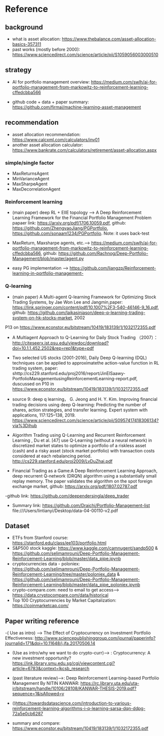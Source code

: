 # Reference

## background
- what is asset allocation: https://www.thebalance.com/asset-allocation-basics-357311
- past works (mostly before 2000): https://www.sciencedirect.com/science/article/pii/S1059056003000510

## strategy
- AI for portfolio management overview: https://medium.com/swlh/ai-for-portfolio-management-from-markowitz-to-reinforcement-learning-cffedcbba566

- github code + data + paper summary: https://github.com/firmai/machine-learning-asset-management

## recommendation
- asset allocation recommendation: https://www.calcxml.com/calculators/inv01
- another asset allocation calculator: https://www.bankrate.com/calculators/retirement/asset-allocation.aspx

### simple/single factor
- MaxReturnsAgent
- MinVarianceAgent
- MaxSharpeAgent
- MaxDecorrelationAgent

### Reinforcement learning
- (main paper) deep RL + EIIE topology --> A Deep Reinforcement Learning Framework for the Financial Portfolio Management Problem
papaer link: https://arxiv.org/pdf/1706.10059.pdf,
github: https://github.com/ZhengyaoJiang/PGPortfolio, https://github.com/sonaam1234/PGPortfolio. 
Note: it uses back-test

- MaxReturn, Maxsharpe agents, etc.--> https://medium.com/swlh/ai-for-portfolio-management-from-markowitz-to-reinforcement-learning-cffedcbba566, github: https://github.com/Rachnog/Deep-Portfolio-Management/blob/master/agent.py

- easy PG implementation --> https://github.com/liangzp/Reinforcement-learning-in-portfolio-management- 

### Q-learning
- (main paper) A Multi-agent Q-learning Framework for Optimizing Stock Trading Systems, by Jae Won Lee and Jangmin,paper: https://link.springer.com/content/pdf/10.1007%2F3-540-46146-9_16.pdf, github: https://github.com/laikasinjason/deep-q-learning-trading-system-on-hk-stocks-market, 2002

P13 on https://www.econstor.eu/bitstream/10419/183139/1/1032172355.pdf

- A Multiagent Approach to Q-Learning for Daily Stock Trading （2007）： http://citeseerx.ist.psu.edu/viewdoc/download?doi=10.1.1.452.2502&rep=rep1&type=pdf


- Two selected US stocks (2001-2016), Daily Deep Q-learning (DQL) techniques can be applied to approximatethe action-value function in RL trading system, paper: shttp://cs229.stanford.edu/proj2016/report/JinElSaawy-PortfolioManagementusingReinforcementLearning-report.pdf, duscussed on P10 in https://www.econstor.eu/bitstream/10419/183139/1/1032172355.pdf

- source 9: deep q learning， G. Jeong and H. Y. Kim. Improving financial trading decisions using deep Q-learning: Predicting the number of shares, action strategies, and transfer learning. Expert system with applications, 117:125–138, 2019. https://www.sciencedirect.com/science/article/pii/S0957417418306134?via%3Dihub

- Algorithm Trading using Q-Learning and Recurrent Reinforcement Learning , Du et al. [47] use Q-Learning (without a neural network) in discretized market states to optimize a portfolio of a riskless asset (cash) and a risky asset (stock market portfolio) with transaction costs considered at each rebalancing period.  http://cs229.stanford.edu/proj2009/LvDuZhai.pdf

- Financial Trading as a Game:A Deep Reinforcement Learning Approach, deep recurrent Q-network (DRQN) algorithm using a substantially small replay memory. The paper validates the algorithm on the spot foreign exchange market, github: https://arxiv.org/pdf/1807.02787.pdf

-github link: https://github.com/deependersingla/deep_trader

- Summary link:
https://github.com/Draichi/Portfolio-Management-list
file:///Users/lintianyi/Desktop/data-04-00110-v2.pdf


## Dataset
- ETFs from Stanford course: https://stanford.edu/class/ee103/portfolio.html
- S&P500 stock kaggle: https://www.kaggle.com/camnugent/sandp500 & https://github.com/selimamrouni/Deep-Portfolio-Management-Reinforcement-Learning/blob/master/data_pipe.ipynb
- cryptocurrencies data - poloniex: https://github.com/selimamrouni/Deep-Portfolio-Management-Reinforcement-Learning/tree/master/poloniex_data & 
  https://github.com/selimamrouni/Deep-Portfolio-Management-Reinforcement-Learning/blob/master/data_pipe_poloniex.ipynb
- crypto-compare.com: need to email to get access--> https://data.cryptocompare.com/data/historical
- Top 100 Cryptocurrencies by Market Capitalization: https://coinmarketcap.com/


## Paper writing reference
-( Use as intro) --> The Effect of Cryptocurrency on Investment Portfolio Effectiveness: http://www.sciencepublishinggroup.com/journal/paperinfo?journalid=171&doi=10.11648/j.jfa.20170506.14

- (Use as intro/why we want to do crypto-curr)--> : Cryptocurrency: A new investment opportunity?https://ink.library.smu.edu.sg/cgi/viewcontent.cgi?article=6783&context=lkcsb_research

- (past literature review)-->: Deep Reinforcement Learning-based Portfolio Management By NITIN KANWAR: https://rc.library.uta.edu/uta-ir/bitstream/handle/10106/28108/KANWAR-THESIS-2019.pdf?sequence=1&isAllowed=y

- ()https://towardsdatascience.com/introduction-to-various-reinforcement-learning-algorithms-i-q-learning-sarsa-dqn-ddpg-72a5e0cb6287

- summary and compare: https://www.econstor.eu/bitstream/10419/183139/1/1032172355.pdf
